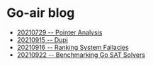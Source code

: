 # Go-air blog

- [20210729 -- Pointer Analysis](20210729-pal.md)
- [20210915 -- Dupi](20210915-dupi.md)
- [20210916 -- Ranking System Fallacies](20210916-rsf.md)
- [20210922 -- Benchmarking Go SAT Solvers](20210922-bgs.md)
